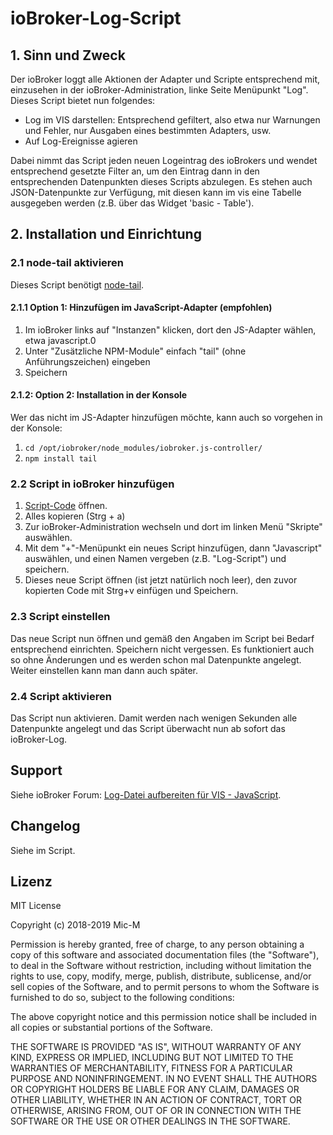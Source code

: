 # ioBroker-Log-Script

## 1. Sinn und Zweck

Der ioBroker loggt alle Aktionen der Adapter und Scripte entsprechend mit, einzusehen in der ioBroker-Administration, linke Seite Menüpunkt "Log".
Dieses Script bietet nun folgendes:
 * Log im VIS darstellen: Entsprechend gefiltert, also etwa nur Warnungen und Fehler, nur Ausgaben eines bestimmten Adapters, usw.
 * Auf Log-Ereignisse agieren
 
Dabei nimmt das Script jeden neuen Logeintrag des ioBrokers und wendet entsprechend gesetzte Filter an, 
um den Eintrag dann in den entsprechenden Datenpunkten dieses Scripts abzulegen.
Es stehen auch JSON-Datenpunkte zur Verfügung, mit diesen kann im vis eine Tabelle ausgegeben werden (z.B. über das Widget 'basic - Table').


## 2. Installation und Einrichtung

### 2.1 node-tail aktivieren

Dieses Script benötigt [node-tail](https://github.com/lucagrulla/node-tail).

#### 2.1.1 Option 1: Hinzufügen im JavaScript-Adapter (empfohlen)

1. Im ioBroker links auf "Instanzen" klicken, dort den JS-Adapter wählen, etwa javascript.0
2. Unter "Zusätzliche NPM-Module" einfach "tail" (ohne Anführungszeichen) eingeben
3. Speichern

#### 2.1.2: Option 2: Installation in der Konsole
Wer das nicht im JS-Adapter hinzufügen möchte, kann auch so vorgehen in der Konsole:
1. `cd /opt/iobroker/node_modules/iobroker.js-controller/`
2. `npm install tail`


### 2.2 Script in ioBroker hinzufügen

1. [Script-Code](https://raw.githubusercontent.com/Mic-M/iobroker.logfile-script/master/iobroker_logfile-script.js) öffnen.
2. Alles kopieren (Strg + a)
3. Zur ioBroker-Administration wechseln und dort im linken Menü "Skripte" auswählen.
4. Mit dem "+"-Menüpunkt ein neues Script hinzufügen, dann "Javascript" auswählen, und einen Namen vergeben (z.B. "Log-Script") und speichern.
5. Dieses neue Script öffnen (ist jetzt natürlich noch leer), den zuvor kopierten Code mit Strg+v einfügen und Speichern.

### 2.3 Script einstellen

Das neue Script nun öffnen und gemäß den Angaben im Script bei Bedarf entsprechend einrichten. Speichern nicht vergessen.
Es funktioniert auch so ohne Änderungen und es werden schon mal Datenpunkte angelegt.
Weiter einstellen kann man dann auch später.

### 2.4 Script aktivieren

Das Script nun aktivieren. Damit werden nach wenigen Sekunden alle Datenpunkte angelegt und das Script überwacht nun ab sofort das ioBroker-Log.


## Support
Siehe ioBroker Forum: [Log-Datei aufbereiten für VIS - JavaScript](https://forum.iobroker.net/topic/13971/vorlage-log-datei-aufbereiten-f%C3%BCr-vis-javascript).


## Changelog

Siehe im Script.

## Lizenz

MIT License

Copyright (c) 2018-2019 Mic-M

Permission is hereby granted, free of charge, to any person obtaining a copy
of this software and associated documentation files (the "Software"), to deal
in the Software without restriction, including without limitation the rights
to use, copy, modify, merge, publish, distribute, sublicense, and/or sell
copies of the Software, and to permit persons to whom the Software is
furnished to do so, subject to the following conditions:

The above copyright notice and this permission notice shall be included in all
copies or substantial portions of the Software.

THE SOFTWARE IS PROVIDED "AS IS", WITHOUT WARRANTY OF ANY KIND, EXPRESS OR
IMPLIED, INCLUDING BUT NOT LIMITED TO THE WARRANTIES OF MERCHANTABILITY,
FITNESS FOR A PARTICULAR PURPOSE AND NONINFRINGEMENT. IN NO EVENT SHALL THE
AUTHORS OR COPYRIGHT HOLDERS BE LIABLE FOR ANY CLAIM, DAMAGES OR OTHER
LIABILITY, WHETHER IN AN ACTION OF CONTRACT, TORT OR OTHERWISE, ARISING FROM,
OUT OF OR IN CONNECTION WITH THE SOFTWARE OR THE USE OR OTHER DEALINGS IN THE
SOFTWARE.
